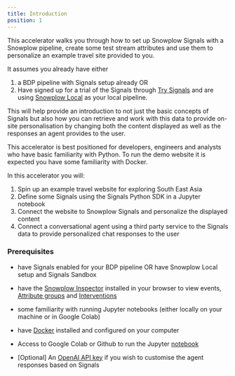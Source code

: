 ```yaml
---
title: Introduction
position: 1
---
```


This accelerator walks you through how to set up Snowplow Signals with a Snowplow pipeline, create some test stream attributes and use them to personalize an example travel site provided to you.

It assumes you already have either 
1. a BDP pipeline with Signals setup already OR
2. Have signed up for a trial of the Signals through [Try Signals](https://try-signals.snowplow.io) and are using [Snowplow Local](https://docs.snowplowanalytics.com/docs/installation-guides/snowplow-local/) as your local pipeline.

This will help provide an introduction to not just the basic concepts of Signals but also how you can retrieve and work with this data to provide on-site personalisation by changing both the content displayed as well as the responses an agent provides to the user.

This accelerator is best positioned for developers, engineers and analysts who have basic familiarity with Python. To run the demo website it is expected you have some familiarity with Docker.

In this accelerator you will:
1. Spin up an example travel website for exploring South East Asia
2. Define some Signals using the Signals Python SDK in a Jupyter notebook
3. Connect the website to Snowplow Signals and personalize the displayed content
4. Connect a conversational agent using a third party service to the Signals data to provide personalized chat responses to the user


### Prerequisites

- have Signals enabled for your BDP pipeline OR have Snowplow Local setup and Signals Sandbox
- have the [Snowplow Inspector](https://chromewebstore.google.com/detail/snowplow-inspector/maplkdomeamdlngconidoefjpogkmljm?hl=en) installed in your browser to view events, [Attribute groups](https://docs.snowplow.io/docs/signals/concepts/#attribute-groups) and [Interventions](https://docs.snowplow.io/docs/signals/concepts/#interventions)
- some familiarity with running Jupyter notebooks (either locally on your machine or in Google Colab)
- have [Docker](https://www.docker.com/) installed and configured on your computer
- Access to Google Colab or Github to run the Jupyter [notebook](https://colab.research.google.com/github/snowplow/documentation/blob/main/tutorials/signals-bdp/signals.ipynb)

- [Optional] An [OpenAI API key](https://platform.openai.com/api-keys) if you wish to customise the agent responses based on Signals